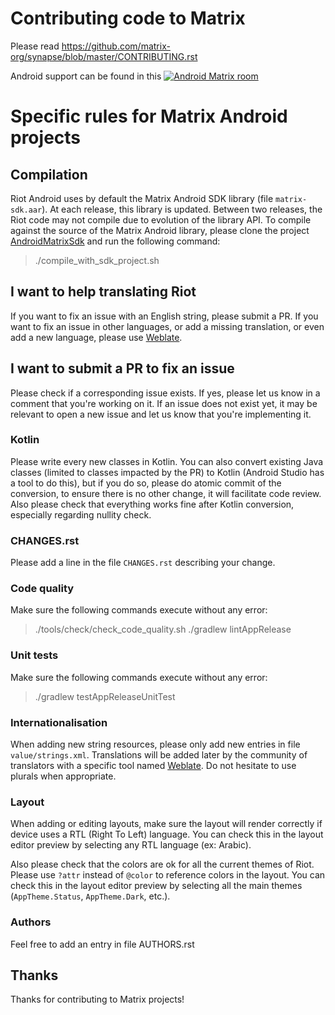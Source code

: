 # Contributing code to Matrix

Please read https://github.com/matrix-org/synapse/blob/master/CONTRIBUTING.rst

Android support can be found in this [![Android Matrix room](https://img.shields.io/matrix/riot-android:matrix.org.svg)](https://riot.im/app/#/room/#riot-android:matrix.org)

# Specific rules for Matrix Android projects

## Compilation

Riot Android uses by default the Matrix Android SDK library (file `matrix-sdk.aar`).
At each release, this library is updated.
Between two releases, the Riot code may not compile due to evolution of the library API.
To compile against the source of the Matrix Android library, please clone the project [AndroidMatrixSdk](https://github.com/matrix-org/matrix-android-sdk)
 and run the following command:
 
> ./compile_with_sdk_project.sh

## I want to help translating Riot

If you want to fix an issue with an English string, please submit a PR.
If you want to fix an issue in other languages, or add a missing translation, or even add a new language, please use [Weblate](https://translate.riot.im/projects/riot-android/).

## I want to submit a PR to fix an issue

Please check if a corresponding issue exists. If yes, please let us know in a comment that you're working on it.
If an issue does not exist yet, it may be relevant to open a new issue and let us know that you're implementing it.

### Kotlin

Please write every new classes in Kotlin. You can also convert existing Java classes (limited to classes impacted by the PR) to Kotlin (Android Studio has a tool to do this), but if you do so, please do atomic commit of the conversion, to ensure there is no other change, it will facilitate code review.
Also please check that everything works fine after Kotlin conversion, especially regarding nullity check.

### CHANGES.rst

Please add a line in the file `CHANGES.rst` describing your change.

### Code quality

Make sure the following commands execute without any error:

> ./tools/check/check_code_quality.sh
> ./gradlew lintAppRelease

### Unit tests

Make sure the following commands execute without any error:

> ./gradlew testAppReleaseUnitTest

### Internationalisation

When adding new string resources, please only add new entries in file `value/strings.xml`. Translations will be added later by the community of translators with a specific tool named [Weblate](https://translate.riot.im/projects/riot-android/).
Do not hesitate to use plurals when appropriate.

### Layout

When adding or editing layouts, make sure the layout will render correctly if device uses a RTL (Right To Left) language.
You can check this in the layout editor preview by selecting any RTL language (ex: Arabic).

Also please check that the colors are ok for all the current themes of Riot. Please use `?attr` instead of `@color` to reference colors in the layout. You can check this in the layout editor preview by selecting all the main themes (`AppTheme.Status`, `AppTheme.Dark`, etc.).

### Authors

Feel free to add an entry in file AUTHORS.rst

## Thanks

Thanks for contributing to Matrix projects!
